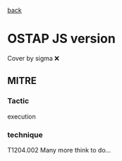 [back](../index.md)
# OSTAP JS version
Cover by sigma :x: 
## MITRE
### Tactic
execution
### technique
T1204.002
Many more think to do...